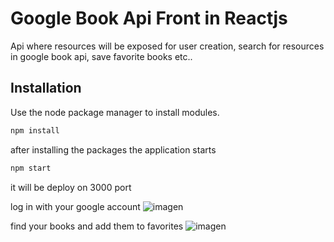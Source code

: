# Google Book Api Front in Reactjs

Api where resources will be exposed for user creation, search for resources in google book api, save favorite books etc..

## Installation

Use the node package manager to install modules.

```bash
npm install
```

after installing the packages the application starts

```bash
npm start
```
it will be deploy on 3000 port

log in with your google account
![imagen](https://user-images.githubusercontent.com/16249231/116792666-574d6780-aac2-11eb-8690-75eb07500e8c.png)

find your books and add them to favorites
![imagen](https://user-images.githubusercontent.com/16249231/116792697-924f9b00-aac2-11eb-9ca1-2e269bb9bd82.png)
